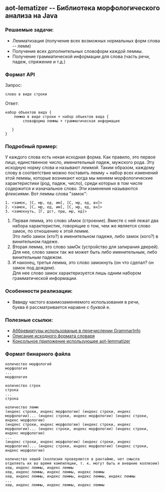 ## aot-lematizer -- Библиотека морфологического анализа на Java

### Решаемые задачи:
* Лемматизация (получение всех возможных нормальных форм слова -- лемм)
* Получение всех дополнительных словоформ каждой леммы.
* Получение грамматической информации для слова (часть речи, падеж, спряжение и т.д.)

### Формат API
Запрос:
```
слово в виде строки
```
Ответ:
```
набор объектов вида {
    лемма в виде строки + набор объектов вида {
        словоформа леммы + грамматическая информация
    
   }
}
```

### Подробный пример:
У каждого слова есть некая исходная форма. Как правило, это первое лицо, единственное число, именительный падеж, мужского рода. 
Эту исходную норму слова и называют *леммой*. 
Таким образом, каждому слову в соответствие можно поставить лемму + набор всех изменений этой леммы, которые возникают когда мы меняем морфологические характеристики (род, падеж, число), среди которых в том числе содержится и изначальное слово. 
Эти изменения называются *флексиями*.
Вот леммы слова "замок":
```
1. <замок, [С, мр, ед, им], [С, мр, ед, вн]>  
2. <замок, [С, мр, ед, им], [С, мр, ед, вн]>  
3. <замокнуть, [Г, дст, прш, мр, ед]>
```  
1. Первая лемма, это слово зАмок (строение).
Вместе с ней лежат два набора характеристик, говорящие о том, чем же является слово замок, по отношению к этой лемме.  
Это либо замок (кто?) в именительном падеже, либо замок (кого?) в винительном падеже.
2. Вторая лемма, это слово замОк (устройство для запирания дверей).   
Для нее, слово замок так же может быть либо именительным, либо винительным падежом.
3. И наконец, третья лемма, это слово замокнуть (он что сделал? он замок под дождем).  
Для нее слово замок характеризуется лишь одним набором грамматической информации.

### Особенности реализации:
* Вввиду частого взаимозаменяемого использования в речи,  
  буква ё рассматривается наравне с буквой е.

### Полезные ссылки:
* [Аббревиатуры использованые в перечислении GrammarInfo](http://phpmorphy.sourceforge.net/dokuwiki/manual-graminfo)  
* [Описание исходного формата словаря](https://sourceforge.net/p/seman/svn/HEAD/tree/trunk/Docs/Morph_UNIX.txt)
* [Консольное приложение использующее aot-lemmatizer](https://github.com/demidko/aot-lematizer/blob/master/testapp/src/main/java/com/farpost/aot/TestApplication.java)

### Формат бинарного файла
```
количество морфологий
морфология
...
морфология 

количество строк
строка
...
строка

количество лемм
(индекс строки, индекс морфологии) (индекс строки, индекс морфологии)... (индекс строки, индекс морфологии) (индекс строки, индекс морфологии)
(индекс строки, индекс морфологии) (индекс строки, индекс морфологии)... (индекс строки, индекс морфологии) (индекс строки, индекс морфологии)
...
(индекс строки, индекс морфологии) (индекс строки, индекс морфологии)... (индекс строки, индекс морфологии) (индекс строки, индекс морфологии)

количество хешей (коллизии проверяются в рантайме, нет смысла отделяеть их во время компиляции, т. к. могут быть и внешние коллизии)
хеш, индекс леммы, индекс леммы
хеш, индекс леммы, индекс леммы, индекс леммы
хеш, индекс леммы, индекс леммы, индекс леммы, индекс леммы
...
хеш, индекс леммы, индекс леммы, индекс леммы
```

  
  
